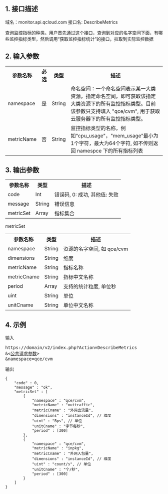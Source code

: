 ## 1. 接口描述
 
域名：monitor.api.qcloud.com
接口名: DescribeMetrics

查询监控指标的种类。用户首先通过这个接口，查询到对应的名字空间下面，有哪些监控指标类型，然后调用“获取监控指标统计”的接口，拉取到实际监控数据

 

## 2. 输入参数
 
<table class="t"><tbody><tr>
<th><b>参数名称</b></th>
<th><b>必选</b></th>
<th><b>类型</b></th>
<th><b>描述</b></th>
<tr>
<td> namespace
<td> 是
<td> String
<td>命名空间：一个命名空间表示某一大类资源，指定命名空间，即可获取该指定大类资源下的所有监控指标类型。目前该参数只支持填入 "qce/cvm", 用于获取云服务器下的所有监控指标类型。
<tr>
<td> metricName
<td> 否
<td> String
<td> 监控指标类型的名称，例如“cpu_usage"，"mem_usage”最小为1个字符，最大为64个字符, 如不传则返回 namespce 下的所有指标列表
</tbody></table>

 

## 3. 输出参数
 
<table class="t"><tbody><tr>
<th><b>参数名称</b></th>
<th><b>类型</b></th>
<th><b>描述</b></th>
<tr>
<td> code
<td> Int
<td> 错误码, 0: 成功, 其他值: 失败
<tr>
<td> message
<td> String
<td> 错误信息
<tr>
<td> metricSet
<td> Array
<td> 指标集合
</tbody></table>

</b></th>metricSet</b></th>
<table class="t"><tbody><tr>
<th><b>参数名称</b></th>
<th><b>类型</b></th>
<th><b>描述</b></th>
<tr>
<td> namespace
<td> String
<td> 资源的名字空间, 如 qce/cvm
<tr>
<td> dimensions
<td> String
<td> 维度
<tr>
<td> metricName
<td> String
<td> 指标名称
<tr>
<td> metricCname
<td> String
<td> 指标中文名称
<tr>
<td> period
<td> Array
<td> 支持的统计粒度, 单位秒
<tr>
<td> uint
<td> String
<td> 单位
<tr>
<td> unitCname
<td> String
<td> 单位中文名称
</tbody></table>

 

## 4. 示例
 
输入

<pre>
https://domain/v2/index.php?Action=DescribeMetrics
&<<a href="https://www.qcloud.com/doc/api/229/6976">公共请求参数</a>>
&namespace=qce/cvm
</pre>

输出

```
{
    "code" : 0,
    "message" : "ok",
    "metricSet" : [
        {
            "namespace" : "qce/cvm",
            "metricName" : "outtraffic",
            "metricCname" : "外网出流量",
            "dimensions" : "instanceId", // 维度
            "uint" : "Bps", // 单位
            "unitCname" : "字节每秒",
            "period" : [300]
        },
        {
            "namespace" : "qce/cvm",
            "metricName" : "inpkg",
            "metricCname" : "外网入包量",
            "dimensions" : "instanceId", // 维度
            "uint" : "count/s", // 单位
            "unitCname" : "个/秒",
            "period" : [300]
        }
    ]
}
```

